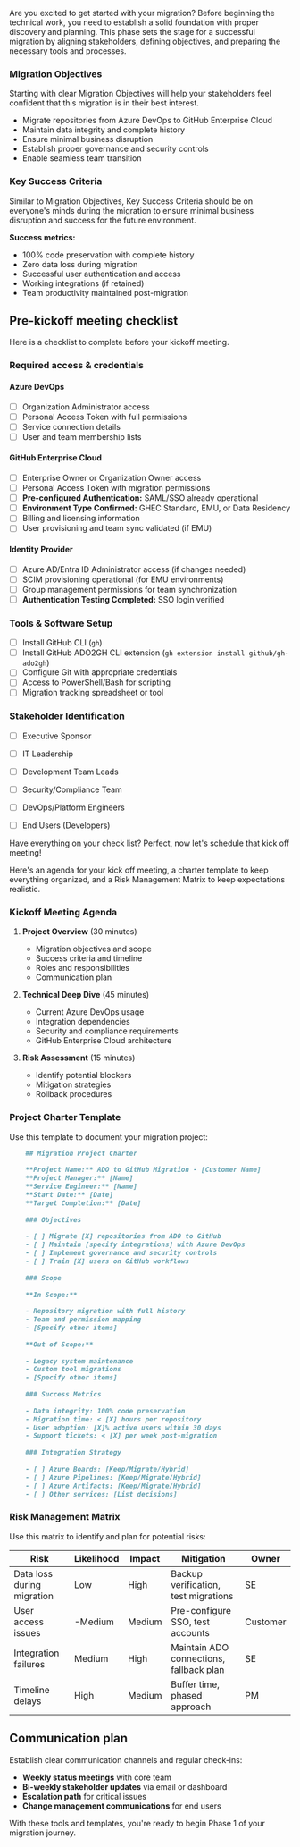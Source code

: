 Are you excited to get started with your migration?  Before beginning the technical work, you need to establish a solid foundation with proper discovery and planning. This phase sets the stage for a successful migration by aligning stakeholders, defining objectives, and preparing the necessary tools and processes.

### Migration Objectives

Starting with clear Migration Objectives will help your stakeholders feel confident that this migration is in their best interest. 

-	Migrate repositories from Azure DevOps to GitHub Enterprise Cloud
-	Maintain data integrity and complete history
-	Ensure minimal business disruption
-	Establish proper governance and security controls
-	Enable seamless team transition

### Key Success Criteria

Similar to Migration Objectives, Key Success Criteria should be on everyone's minds during the migration to ensure minimal business disruption and success for the future environment.

**Success metrics:**
- 100% code preservation with complete history
- Zero data loss during migration
- Successful user authentication and access
- Working integrations (if retained)
- Team productivity maintained post-migration

## Pre-kickoff meeting checklist

Here is a checklist to complete before your kickoff meeting.

### Required access & credentials

#### Azure DevOps

- [ ] Organization Administrator access
- [ ] Personal Access Token with full permissions
- [ ] Service connection details
- [ ] User and team membership lists

#### GitHub Enterprise Cloud

- [ ] Enterprise Owner or Organization Owner access
- [ ] Personal Access Token with migration permissions
- [ ] **Pre-configured Authentication:** SAML/SSO already operational
- [ ] **Environment Type Confirmed:** GHEC Standard, EMU, or Data Residency
- [ ] Billing and licensing information
- [ ] User provisioning and team sync validated (if EMU)

#### Identity Provider

- [ ] Azure AD/Entra ID Administrator access (if changes needed)
- [ ] SCIM provisioning operational (for EMU environments)
- [ ] Group management permissions for team synchronization
- [ ] **Authentication Testing Completed:** SSO login verified

### Tools & Software Setup

- [ ] Install GitHub CLI (`gh`)
- [ ] Install GitHub ADO2GH CLI extension (`gh extension install github/gh-ado2gh`)
- [ ] Configure Git with appropriate credentials
- [ ] Access to PowerShell/Bash for scripting
- [ ] Migration tracking spreadsheet or tool

### Stakeholder Identification

- [ ] Executive Sponsor
- [ ] IT Leadership
- [ ] Development Team Leads
- [ ] Security/Compliance Team
- [ ] DevOps/Platform Engineers
- [ ] End Users (Developers)


Have everything on your check list? Perfect, now let's schedule that kick off meeting! 

Here's an agenda for your kick off meeting, a charter template to keep everything organized, and a Risk Management Matrix to keep expectations realistic.

### Kickoff Meeting Agenda

1. **Project Overview** (30 minutes)

   - Migration objectives and scope
   - Success criteria and timeline
   - Roles and responsibilities
   - Communication plan

1. **Technical Deep Dive** (45 minutes)

   - Current Azure DevOps usage
   - Integration dependencies
   - Security and compliance requirements
   - GitHub Enterprise Cloud architecture

1. **Risk Assessment** (15 minutes)
   - Identify potential blockers
   - Mitigation strategies
   - Rollback procedures

### Project Charter Template

Use this template to document your migration project:

```md
    ## Migration Project Charter
    
    **Project Name:** ADO to GitHub Migration - [Customer Name]
    **Project Manager:** [Name]
    **Service Engineer:** [Name]
    **Start Date:** [Date]
    **Target Completion:** [Date]
    
    ### Objectives
    
    - [ ] Migrate [X] repositories from ADO to GitHub
    - [ ] Maintain [specify integrations] with Azure DevOps
    - [ ] Implement governance and security controls
    - [ ] Train [X] users on GitHub workflows
    
    ### Scope
    
    **In Scope:**
    
    - Repository migration with full history
    - Team and permission mapping
    - [Specify other items]
    
    **Out of Scope:**
    
    - Legacy system maintenance
    - Custom tool migrations
    - [Specify other items]
    
    ### Success Metrics
    
    - Data integrity: 100% code preservation
    - Migration time: < [X] hours per repository
    - User adoption: [X]% active users within 30 days
    - Support tickets: < [X] per week post-migration
    
    ### Integration Strategy
    
    - [ ] Azure Boards: [Keep/Migrate/Hybrid]
    - [ ] Azure Pipelines: [Keep/Migrate/Hybrid]
    - [ ] Azure Artifacts: [Keep/Migrate/Hybrid]
    - [ ] Other services: [List decisions]
```

### Risk Management Matrix
Use this matrix to identify and plan for potential risks:

| Risk                       | Likelihood | Impact | Mitigation                              | Owner    |
| -------------------------- | ---------- | ------ | --------------------------------------- | -------- |
| Data loss during migration | Low        | High   | Backup verification, test migrations    | SE       |
| User access issues         | -Medium    | Medium | Pre-configure SSO, test accounts        | Customer |
| Integration failures       | Medium     | High   | Maintain ADO connections, fallback plan | SE       |
| Timeline delays            | High       | Medium | Buffer time, phased approach            | PM       |

## Communication plan

Establish clear communication channels and regular check-ins:

- **Weekly status meetings** with core team
- **Bi-weekly stakeholder updates** via email or dashboard
- **Escalation path** for critical issues
- **Change management communications** for end users

With these tools and templates, you're ready to begin Phase 1 of your migration journey.
